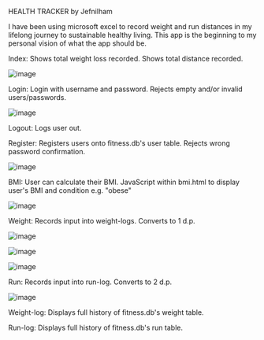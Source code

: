 HEALTH TRACKER by Jefnilham

I have been using microsoft excel to record weight and run distances in my lifelong journey to sustainable healthy living.
This app is the beginning to my personal vision of what the app should be.

Index:
Shows total weight loss recorded.
Shows total distance recorded.

![image](https://user-images.githubusercontent.com/39832806/135781983-fd596f1c-1b99-4f64-89de-0f09afa5d6ce.png)



Login:
Login with username and password.
Rejects empty and/or invalid users/passwords.

![image](https://user-images.githubusercontent.com/39832806/135781931-ebc166e6-810f-44ea-a485-ac41aa325fbc.png)



Logout:
Logs user out.

Register:
Registers users onto fitness.db's user table.
Rejects wrong password confirmation.

![image](https://user-images.githubusercontent.com/39832806/135782244-6f1b4e19-fe20-4a2f-bc48-841d844b511a.png)



BMI:
User can calculate their BMI.
JavaScript within bmi.html to display user's BMI and condition e.g. "obese"

![image](https://user-images.githubusercontent.com/39832806/135782365-34286bf7-e02e-48f7-9160-f24dcfd8bc5f.png)



Weight:
Records input into weight-logs.
Converts to 1 d.p.

![image](https://user-images.githubusercontent.com/39832806/135782475-f9224aa9-9331-4d08-a138-2b1bbe0a0f24.png)

![image](https://user-images.githubusercontent.com/39832806/135782633-a78d8182-cb99-4dc2-82fc-525c95cc90af.png)

![image](https://user-images.githubusercontent.com/39832806/135782563-0e22df82-7fbd-4440-8932-ba90d07a3d5a.png)



Run:
Records input into run-log.
Converts to 2 d.p.

![image](https://user-images.githubusercontent.com/39832806/135782314-a3dd6b19-1852-45ab-a282-b520d119abbf.png)





Weight-log:
Displays full history of fitness.db's weight table.

Run-log:
Displays full history of fitness.db's run table.
